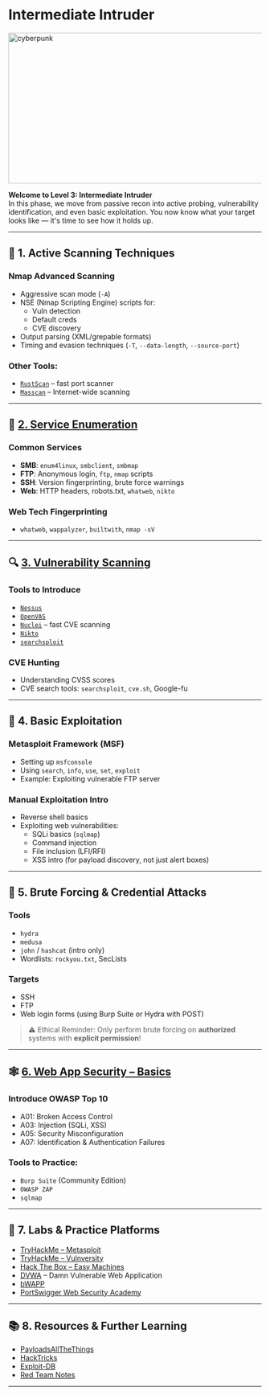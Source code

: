# Intermediate Intruder

<img src="https://cdn-cf.ginx.tv/imgcdn/g3RwjOlZ-iZ8J6tuI4USf55jmOeqhCLMpPr-aFcZa-w/rs:fill:2400:0:1/g:ce/aHR0cHM6Ly93d3cuZ2lueC50di91cGxvYWRzL05ld0ZvbGRlci9DeWJlcnB1bmtfMjA3N19OZXRydW5uZXJfYnVpbGQvY3liZXJwdW5rXzIwNzdfbmV0cnVubmVyX2NvdmVyLmpwZw" alt="cyberpunk" width="550" height="300">

**Welcome to Level 3: Intermediate Intruder**  
In this phase, we move from passive recon into active probing, vulnerability identification, and even basic exploitation. You now know what your target looks like — it's time to see how it holds up.

---

## 🧪 1. Active Scanning Techniques

### Nmap Advanced Scanning
- Aggressive scan mode (`-A`)
- NSE (Nmap Scripting Engine) scripts for:
  - Vuln detection
  - Default creds
  - CVE discovery
- Output parsing (XML/grepable formats)
- Timing and evasion techniques (`-T`, `--data-length`, `--source-port`)

### Other Tools:
- [`RustScan`](https://github.com/RustScan/RustScan) – fast port scanner
- [`Masscan`](https://github.com/robertdavidgraham/masscan) – Internet-wide scanning

---

## 🧱 [2. Service Enumeration](https://claudiaslibrary.notion.site/Enumeration-13219f75683280b1ad52fd9bfcb7367f)

### Common Services
- **SMB**: `enum4linux`, `smbclient`, `smbmap`
- **FTP**: Anonymous login, `ftp`, `nmap` scripts
- **SSH**: Version fingerprinting, brute force warnings
- **Web**: HTTP headers, robots.txt, `whatweb`, `nikto`

### Web Tech Fingerprinting
- `whatweb`, `wappalyzer`, `builtwith`, `nmap -sV`

---

## 🔍 [3. Vulnerability Scanning](https://claudiaslibrary.notion.site/Vulnerability-Scans-13219f7568328026a09bfc4a099fddd7)

### Tools to Introduce
- [`Nessus`](https://www.tenable.com/products/nessus)
- [`OpenVAS`](https://www.greenbone.net/)
- [`Nuclei`](https://github.com/projectdiscovery/nuclei) – fast CVE scanning
- [`Nikto`](https://github.com/sullo/nikto)
- [`searchsploit`](https://github.com/offensive-security/exploitdb)

### CVE Hunting
- Understanding CVSS scores
- CVE search tools: `searchsploit`, `cve.sh`, Google-fu

---

## 🧨 4. Basic Exploitation

### Metasploit Framework (MSF)
- Setting up `msfconsole`
- Using `search`, `info`, `use`, `set`, `exploit`
- Example: Exploiting vulnerable FTP server

### Manual Exploitation Intro
- Reverse shell basics
- Exploiting web vulnerabilities:
  - SQLi basics (`sqlmap`)
  - Command injection
  - File inclusion (LFI/RFI)
  - XSS intro (for payload discovery, not just alert boxes)

---

## 📡 5. Brute Forcing & Credential Attacks

### Tools
- `hydra`
- `medusa`
- `john` / `hashcat` (intro only)
- Wordlists: `rockyou.txt`, SecLists

### Targets
- SSH
- FTP
- Web login forms (using Burp Suite or Hydra with POST)

> ⚠️ Ethical Reminder: Only perform brute forcing on **authorized** systems with **explicit permission**!

---

## 🕸️ [6. Web App Security – Basics](https://claudiaslibrary.notion.site/Web-Applications-Vulnerabilities-12b19f756832801f9e2dd32a86bd628b)

### Introduce OWASP Top 10
- A01: Broken Access Control
- A03: Injection (SQLi, XSS)
- A05: Security Misconfiguration
- A07: Identification & Authentication Failures

### Tools to Practice:
- `Burp Suite` (Community Edition)
- `OWASP ZAP`
- `sqlmap`

---

## 🧪 7. Labs & Practice Platforms

- [TryHackMe – Metasploit](https://tryhackme.com/room/metasploit)
- [TryHackMe – Vulnversity](https://tryhackme.com/room/vulnversity)
- [Hack The Box – Easy Machines](https://www.hackthebox.com/)
- [DVWA](http://www.dvwa.co.uk/) – Damn Vulnerable Web Application
- [bWAPP](http://www.itsecgames.com/)
- [PortSwigger Web Security Academy](https://portswigger.net/web-security)

---

## 📚 8. Resources & Further Learning

- [PayloadsAllTheThings](https://github.com/swisskyrepo/PayloadsAllTheThings)
- [HackTricks](https://book.hacktricks.xyz/)
- [Exploit-DB](https://www.exploit-db.com/)
- [Red Team Notes](https://github.com/antonioCoco/Red-Teaming-Notes)

---
